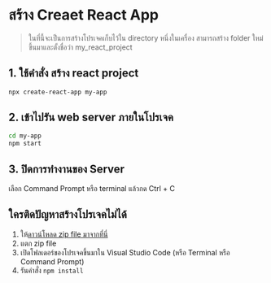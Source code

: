 # สร้าง Creaet React App

> ในที่นี้จะเป็นการสร้างโปรเจคเก็บไว้ใน directory หนึ่งในเครื่อง สามารถสร้าง folder ใหม่ขึ้นมาและตั้งชื่อว่า my_react_project

## 1. ใช้คำสั่ง สร้าง react project

```bash
npx create-react-app my-app
```

## 2. เข้าไปรัน web server ภายในโปรเจค

```bash
cd my-app
npm start
```

## 3. ปิดการทำงานของ Server

เลือก Command Prompt หรือ terminal แล้วกด Ctrl + C

## ใครติดปัญหาสร้างโปรเจคไม่ได้

1. ให้[ดาวน์โหลด zip file มาจากที่นี่](https://github.com/teerasej/nextflow-react-my-app-starter)
2. แตก zip file
3. เปิดโฟลเดอร์ของโปรเจคขึ้นมาใน Visual Studio Code (หรือ Terminal หรือ Command Prompt)
4. รันคำสั่ง `npm install`
